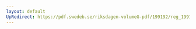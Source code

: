 ```yaml
---
layout: default
UpRedirect: https://pdf.swedeb.se/riksdagen-volumeG-pdf/199192/reg_199192_FöU.pdf
---
```

